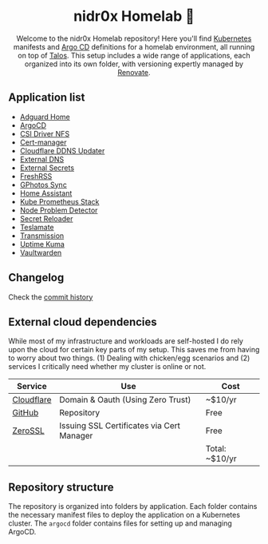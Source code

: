 <div align="center">

# nidr0x Homelab 🏡

Welcome to the nidr0x Homelab repository! Here you'll find [Kubernetes](https://kubernetes.io/) manifests and [Argo CD](https://argoproj.github.io/cd/) definitions for a homelab environment, all running on top of [Talos](https://talos.dev). This setup includes a wide range of applications, each organized into its own folder, with versioning expertly managed by [Renovate](https://www.mend.io/renovate/).

</div>

## Application list

- [Adguard Home](https://github.com/AdguardTeam/AdGuardHome)
- [ArgoCD](https://github.com/argoproj/argo-cd)
- [CSI Driver NFS](https://github.com/kubernetes-csi/csi-driver-nfs)
- [Cert-manager](https://github.com/cert-manager/cert-manager)
- [Cloudflare DDNS Updater](https://github.com/nidr0x/cloudflare-ddns-updater)
- [External DNS](https://github.com/kubernetes-sigs/external-dns)
- [External Secrets](https://github.com/external-secrets/external-secrets)
- [FreshRSS](https://github.com/FreshRSS/FreshRSS)
- [GPhotos Sync](https://github.com/gilesknap/gphotos-sync)
- [Home Assistant](https://github.com/home-assistant/docker)
- [Kube Prometheus Stack](https://github.com/prometheus-community/helm-charts/tree/main/charts/kube-prometheus-stack)
- [Node Problem Detector](https://github.com/kubernetes/node-problem-detector)
- [Secret Reloader](https://github.com/stakater/Reloader)
- [Teslamate](https://github.com/teslamate-org/teslamate)
- [Transmission](https://github.com/transmission/transmission)
- [Uptime Kuma](https://github.com/louislam/uptime-kuma)
- [Vaultwarden](https://github.com/dani-garcia/vaultwarden)

## Changelog

Check the [commit history](https://github.com/nidr0x/homelab/commits/master)

## External cloud dependencies

While most of my infrastructure and workloads are self-hosted I do rely upon the cloud for certain key parts of my setup. This saves me from having to worry about two things. (1) Dealing with chicken/egg scenarios and (2) services I critically need whether my cluster is online or not.

| Service                                   | Use                                       | Cost           |
| ----------------------------------------- | ----------------------------------------- | -------------- |
| [Cloudflare](https://www.cloudflare.com/) | Domain & Oauth (Using Zero Trust)         | ~$10/yr        |
| [GitHub](https://www.github.com/)         | Repository                                | Free           |
| [ZeroSSL](https://www.zerossl.com/)       | Issuing SSL Certificates via Cert Manager | Free           |
|                                           |                                           | Total: ~$10/yr |

## Repository structure

The repository is organized into folders by application. Each folder contains the necessary manifest files to deploy the application on a Kubernetes cluster. The `argocd` folder contains files for setting up and managing ArgoCD.
